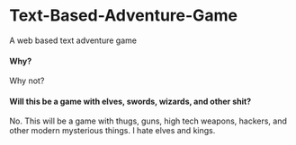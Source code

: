 Text-Based-Adventure-Game
=========================

A web based text adventure game

#### Why?

Why not?

#### Will this be a game with elves, swords, wizards, and other shit?

No. This will be a game with thugs, guns, high tech weapons, hackers, and other modern mysterious things. I hate elves and kings.
